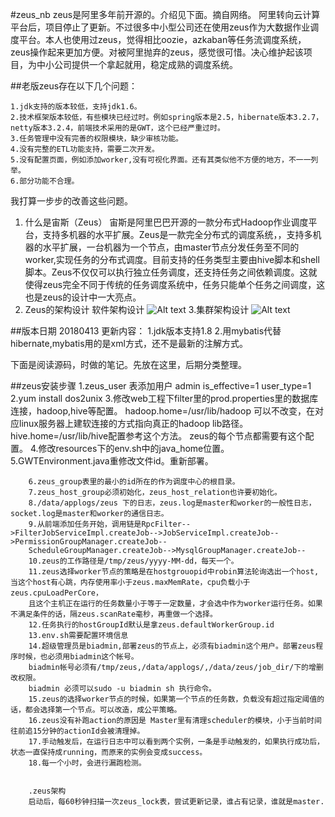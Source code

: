 #zeus_nb
zeus是阿里多年前开源的。介绍见下面。摘自网络。
阿里转向云计算平台后，项目停止了更新。不过很多中小型公司还在使用zeus作为大数据作业调度平台。本人也使用过zeus，觉得相比oozie，azkaban等任务流调度系统，
zeus操作起来更加方便。对被阿里抛弃的zeus，感觉很可惜。决心维护起该项目，为中小公司提供一个拿起就用，稳定成熟的调度系统。

##老版zeus存在以下几个问题：

    1.jdk支持的版本较低，支持jdk1.6。
    2.技术框架版本较低，有些模块已经过时。例如spring版本是2.5，hibernate版本3.2.7，netty版本3.2.4，前端技术采用的是GWT，这个已经严重过时。
    3.任务管理中没有完善的权限模块，缺少审核功能。
    4.没有完整的ETL功能支持，需要二次开发。
    5.没有配置页面，例如添加worker,没有可视化界面。还有其类似他不方便的地方，不一一列举。
    6.部分功能不合理。

我打算一步步的改善这些问题。

1. 什么是宙斯（Zeus）
宙斯是阿里巴巴开源的一款分布式Hadoop作业调度平台，支持多机器的水平扩展。Zeus是一款完全分布式的调度系统，，支持多机器的水平扩展，一台机器为一个节点，由master节点分发任务至不同的worker,实现任务的分布式调度。目前支持的任务类型主要由hive脚本和shell脚本。Zeus不仅仅可以执行独立任务调度，还支持任务之间依赖调度。这就使得zeus完全不同于传统的任务调度系统中，任务只能单个任务之间调度，这也是zeus的设计中一大亮点。
2. Zeus的架构设计
软件架构设计 
![Alt text](https://github.com/jimmy401/zeus_nb/raw/master/Screenshots/ruanjianjiagou.png)
3.集群架构设计
![Alt text](https://github.com/jimmy401/zeus_nb/raw/master/Screenshots/jishujiagou.png)


##版本日期 20180413
更新内容：
    1.jdk版本支持1.8
    2.用mybatis代替hibernate,mybatis用的是xml方式，还不是最新的注解方式。

下面是阅读源码，时做的笔记。先放在这里，后期分类整理。

##zeus安装步骤
        1.zeus_user 表添加用户 admin is_effective=1 user_type=1
        2.yum install dos2unix
        3.修改web工程下filter里的prod.properties里的数据库连接，hadoop,hive等配置。
         hadoop.home=/usr/lib/hadoop 可以不改变，在对应linux服务器上建软连接的方式指向真正的hadoop lib路径。
         hive.home=/usr/lib/hive配置参考这个方法。
         zeus的每个节点都需要有这个配置。
        4.修改resources下的env.sh中的java_home位置。
        5.GWTEnvironment.java重修改文件id。重新部署。

        6.zeus_group表里的最小的id所在的作为调度中心的根目录。
        7.zeus_host_group必须初始化，zeus_host_relation也许要初始化。
        8./data/applogs/zeus 下的日志，zeus.log是master和worker的一般性日志，socket.log是master和worker的通信日志。
        9.从前端添加任务开始，调用链是RpcFilter-->FilterJobServiceImpl.createJob-->JobServiceImpl.createJob--     >PermissionGroupManager.createJob--
        ScheduleGroupManager.createJob-->MysqlGroupManager.createJob--
        10.zeus的工作路径是/tmp/zeus/yyyy-MM-dd，每天一个。
        11.zeus选择worker节点的策略是在hostgrouopid中robin算法轮询选出一个host,当这个host有心跳，内存使用率小于zeus.maxMemRate，cpu负载小于      zeus.cpuLoadPerCore，
        且这个主机正在运行的任务数量小于等于一定数量，才会选中作为worker运行任务。如果不满足条件的话，隔zeus.scanRate毫秒，再重做一个选择。
        12.任务执行的hostGroupId默认是拿zeus.defaultWorkerGroup.id
        13.env.sh需要配置环境信息
        14.超级管理员是biadmin,部署zeus的节点上，必须有biadmin这个用户。部署zeus程序时候，也必须用biadmin这个帐号。
        biadmin帐号必须有/tmp/zeus,/data/applogs/,/data/zeus/job_dir/下的增删改权限。
        biadmin 必须可以sudo -u biadmin sh 执行命令。
        15.zeus的选择worker节点的时候，如果第一个节点的任务数，负载没有超过指定阈值的话，都会选择第一个节点。可以改造，成公平策略。
        16.zeus没有补跑action的原因是 Master里有清理scheduler的模块，小于当前时间往前追15分钟的actionId会被清理掉。
        17.手动触发后，在运行日志中可以看到两个实例，一条是手动触发的，如果执行成功后，状态一直保持成running，而原来的实例会变成success。
        18.每一个小时，会进行漏跑检测。


        .zeus架构
        启动后，每60秒钟扫描一次zeus_lock表，尝试更新记录，谁占有记录，谁就是master.
